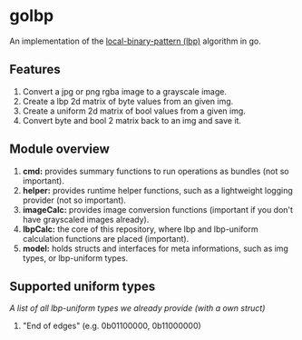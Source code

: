 # golbp
An implementation of the [local-binary-pattern (lbp)](https://en.wikipedia.org/wiki/Local_binary_patterns)
algorithm in go.

## Features
1. Convert a jpg or png rgba image to a grayscale image.
2. Create a lbp 2d matrix of byte values from an given img.
3. Create a uniform 2d matrix of bool values from a given img.
4. Convert byte and bool 2 matrix back to an img and save it.

## Module overview
1. __cmd:__ provides summary functions to run operations as bundles (not so important).
2. __helper:__ provides runtime helper functions, such as a lightweight logging provider (not so important).
3. __imageCalc:__ provides image conversion functions (important if you don't have grayscaled images already).
4. __lbpCalc:__ the core of this repository, where lbp and lbp-uniform calculation functions are placed (important).
5. __model:__ holds structs and interfaces for meta informations, such as img types, or lbp-uniform types.

## Supported uniform types
_A list of all lbp-uniform types we already provide (with a own struct)_
1. "End of edges" (e.g. 0b01100000, 0b11000000)
